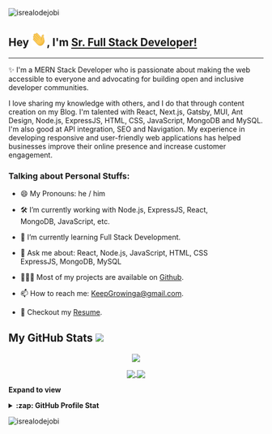 <!-- Profile Views -->

<p align="left"> <img src="https://komarev.com/ghpvc/?username=AllTwinkleStars&label=Profile%20views&color=0e75b6&style=flat" alt="isrealodejobi" />
</p>

 <!-- About section -->

## Hey <img src = "https://raw.githubusercontent.com/AllTwinkleStars/AllTwinkleStars/master/gifs/Hi.gif" width = 30px>, I'm [Sr. Full Stack Developer!](https://github.com/AllTwinkleStars/)

---
✨ I'm a MERN Stack Developer who is passionate about making the web accessible to everyone and advocating for building open and inclusive developer communities. 

I love sharing my knowledge with others, and I do that through content creation on my Blog. I'm talented with React, Next.js, Gatsby, MUI, Ant Design, Node.js, ExpressJS, HTML, CSS, JavaScript, MongoDB and MySQL. I'm also good at API integration, SEO and Navigation. My experience in developing responsive and user-friendly web applications has helped businesses improve their online presence and increase customer engagement.


<!-- code gif-->

### Talking about Personal Stuffs:

- 😄 My Pronouns: he / him 

- 🛠 I’m currently working with Node.js, ExpressJS, React, <br /> MongoDB, JavaScript, etc.

- 🚀 I’m currently learning Full Stack Development.

- 💬 Ask me about: React, Node.js, JavaScript, HTML, CSS <br /> ExpressJS, MongoDB, MySQL

- 👨🏻‍💻 Most of my projects are available on [Github](https://github.com/AllTwinkleStars).

- 📫 How to reach me: KeepGrowinga@gmail.com.

- 📝 Checkout my [Resume](https://github.com/AllTwinkleStars/AllTwinkleStars/blob/main/resume.pdf).

<!-- About section: END -->
 
  <!-- GitHub section -->

 ##  My GitHub Stats <img src = "https://i.pinimg.com/originals/65/c4/f4/65c4f452571be1261e9c623f7da488ac.gif" width = 35px>  
 
<div>
  <p align="center">
    <a href="https://github.com/AllTwinkleStars">
      <img align="center" src="https://github-profile-trophy.vercel.app/?username=AllTwinkleStars" />
    </a>
  </p>
  <p align="center">
    <a href="https://github.com/AllTwinkleStars">
      <img align="center" src="https://github-readme-stats.vercel.app/api/top-langs/?username=AllTwinkleStars&langs_count=8&layout=compact&card_width=260&hide=html,scss,makefile,ruby,css,less" />
    </a>
    <a href="https://github.com/AllTwinkleStars">
      <img align="center" src="https://github-readme-stats.vercel.app/api?username=AllTwinkleStars&show_icons=true&theme=dracula" />
    </a>
  </p>
</div>

**Expand to view**
<details>
  <summary><b>:zap: GitHub Profile Stat</b></summary>
  <img src="https://github-readme-stats.anuraghazra1.vercel.app/api?username=AllTwinkleStars&show_icons=true" />
</details>

<!-- GitHub section: END -->

<!-- Profile Views -->

<p align="left"> <img src="https://komarev.com/ghpvc/?username=AllTwinkleStars&label=Profile%20views&color=0e75b6&style=flat" alt="isrealodejobi" />
</p>

<!-- THE END -->


<!--
**AllTwinkleStars/AllTwinkleStars** is a ✨ _special_ ✨ repository because its `README.md` (this file) appears on your GitHub profile.

Here are some ideas to get you started:

- 🔭 I’m currently working on ...
- 🌱 I’m currently learning ...
- 👯 I’m looking to collaborate on ...
- 🤔 I’m looking for help with ...
- 💬 Ask me about ...
- 📫 How to reach me: ...
- 😄 Pronouns: ...
- ⚡ Fun fact: ...
-->
